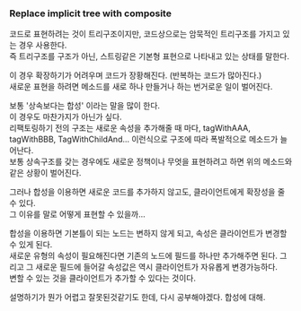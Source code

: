 ### Replace implicit tree with composite

코드로 표현하려는 것이 트리구조이지만, 코드상으로는 암묵적인 트리구조를 가지고 있는 경우 사용한다.  
즉 트리구조를 구조가 아닌, 스트링같은 기본형 표현으로 나타내고 있는 상태를 말한다.  

이 경우 확장하기가 어려우며 코드가 장황해진다. (반복하는 코드가 많아진다.)  
새로운 표현을 하려면 메소드를 새로 하나 만들거나 하는 번거로운 일이 벌어진다.  

보통 '상속보다는 합성' 이라는 말을 많이 한다.  
이 경우도 마찬가지가 아닌가 싶다.  
리팩토링하기 전의 구조는 새로운 속성을 추가해줄 때 마다, tagWithAAA, tagWithBBB, TagWithChildAnd... 이런식으로 구조에 따라 폭발적으로 메소드가 늘어난다.  
보통 상속구조를 갖는 경우에도 새로운 정책이나 무엇을 표현하려고 하면 위의 메소드와 같은 상황이 벌어진다.

그러나 합성을 이용하면 새로운 코드를 추가하지 않고도, 클라이언트에게 확장성을 줄 수 있다.  
그 이유를 말로 어떻게 표현할 수 있을까...  

합성을 이용하면 기본틀이 되는 노드는 변하지 않게 되고, 속성은 클라이언트가 변경할 수 있게 된다.  
새로운 유형의 속성이 필요해진다면 기존의 노드에 필드를 하나만 추가해주면 된다. 그리고 그 새로운 필드에 들어갈 속성값은 역시 클라이언트가 자유롭게 변경가능하다.   
변할 수 있는 것을 클라이언트가 추가할 수 있다는 것이다.   

설명하기가 뭔가 어렵고 잘못된것같기도 한데, 다시 공부해야겠다. 합성에 대해.